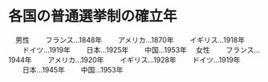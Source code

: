 # 各国の普通選挙制の確立年
　男性
　　フランス…1848年
　　アメリカ…1870年
　　イギリス…1918年
　　ドイツ…1919年
　　日本…1925年
　　中国…1953年
　女性
　　フランス…1944年
　　アメリカ…1920年
　　イギリス…1928年
　　ドイツ…1919年
　　日本…1945年
　　中国…1953年
